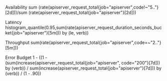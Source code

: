 Availability
sum (rate(apiserver_request_total{job="apiserver",code!~"5.."}[2d]))/sum (rate(apiserver_request_total{job="apiserver"}[2d]))

Latency
histogram_quantile(0.95,sum(rate(apiserver_request_duration_seconds_bucket{job="apiserver"}[5m])) by (le, verb))

Throughput
sum(rate(apiserver_request_total{job="apiserver",code=~"2.."}[5m]))

Error Budget
1 - ((1 - (sum(increase(apiserver_request_total{job="apiserver", code="200"}[7d])) by (verb)) / sum(increase(apiserver_request_total{job="apiserver"}[7d])) by (verb)) / (1 - .90))
